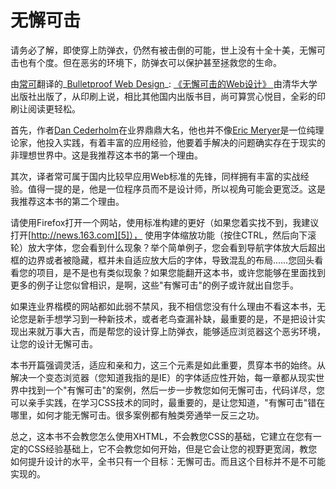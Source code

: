 # 无懈可击

请务必了解，即使穿上防弹衣，仍然有被击倒的可能，世上没有十全十美，无懈可击也有个度。但在恶劣的环境下，防弹衣可以保护甚至拯救您的生命。

由[常可][0]翻译的_[Bulletproof Web Design][1]_: [《无懈可击的Web设计》 ][2]由清华大学出版社出版了，从印刷上说，相比其他国内出版书目，尚可算赏心悦目，全彩的印刷让阅读更轻松。

首先，作者[Dan Cederholm][3]在业界鼎鼎大名，他也并不像[Eric Meryer][4]是一位纯理论家，他投入实践，有着丰富的应用经验，他要着手解决的问题确实存在于现实的非理想世界中。这是我推荐这本书的第一个理由。

其次，译者常可属于国内比较早应用Web标准的先锋，同样拥有丰富的实战经验。值得一提的是，他是一位程序员而不是设计师，所以视角可能会更宽泛。这是我推荐这本书的第二个理由。

请使用Firefox打开一个网站，使用标准构建的更好（如果您着实找不到，我建议打开[http://news.163.com][5]）， 使用字体缩放功能（按住CTRL，然后向下滚轮）放大字体，您会看到什么现象？举个简单例子，您会看到导航字体放大后超出框的边界或者被隐藏，框并未自适应放大后的字体，导致混乱的布局……您回头看看您的项目，是不是也有类似现象？如果您能翻开这本书，或许您能够在里面找到更多的例子让您似曾相识，是啊，这些"有懈可击"的例子或许就出自您手。

如果连业界楷模的网站都如此弱不禁风，我不相信您没有什么理由不看这本书，无论您是新手想学习到一种新技术，或者老鸟查漏补缺，最重要的是，不是把设计实现出来就万事大吉，而是帮您的设计穿上防弹衣，能够适应浏览器这个恶劣环境，让您的设计无懈可击。

本书开篇强调灵活，适应和亲和力，这三个元素是如此重要，贯穿本书的始终。从解决一个变态浏览器（您知道我指的是IE）的字体适应性开始，每一章都从现实世界中找到一个"有懈可击"的案例，然后一步一步教您如何无懈可击，代码详尽，您可以亲手实践，在学习CSS技术的同时，最重要的，是让您知道，"有懈可击"错在哪里，如何才能无懈可击。很多案例都有触类旁通举一反三之功。

总之，这本书不会教您怎么使用XHTML，不会教您CSS的基础，它建立在您有一定的CSS经验基础上，它不会教您如何开始，但是它会让您的视野更宽阔，教您如何提升设计的水平，全书只有一个目标：无懈可击。而且这个目标并不是不可能实现的。

[0]: http://www.sinzy.net/Blog/Blog.asp?ID=1
[1]: http://simplebits.com/publications/bulletproof/
[2]: http://www.douban.com/subject/1937913/
[3]: http://simplebits.com/
[4]: http://meyerweb.com/eric/
[5]: http://news.163.com
